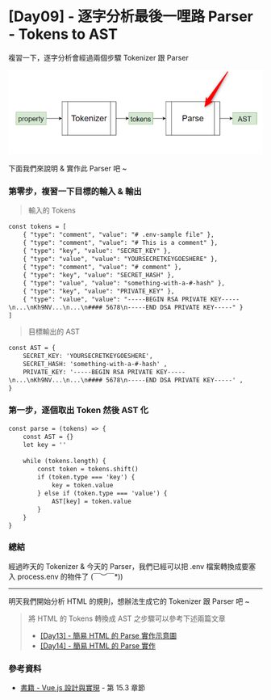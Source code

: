 # [Day09] - 逐字分析最後一哩路 Parser - Tokens to AST 

複習一下，逐字分析會經過兩個步驟 Tokenizer 跟 Parser

![tokens-parser](https://raw.githubusercontent.com/andrew781026/ithome_ironman_2022/main/day-09/tokens-parser.png)

下面我們來說明 & 實作此 Parser 吧 ~

### 第零步，複習一下目標的輸入 & 輸出

> 輸入的 Tokens

```JS
const tokens = [
    { "type": "comment", "value": "# .env-sample file" },
    { "type": "comment", "value": "# This is a comment" },
    { "type": "key", "value": "SECRET_KEY" },
    { "type": "value", "value": "YOURSECRETKEYGOESHERE" },
    { "type": "comment", "value": "# comment" },
    { "type": "key", "value": "SECRET_HASH" },
    { "type": "value", "value": "something-with-a-#-hash" },
    { "type": "key", "value": "PRIVATE_KEY" },
    { "type": "value", "value": "-----BEGIN RSA PRIVATE KEY-----\n...\nKh9NV...\n...\n#### 5678\n-----END DSA PRIVATE KEY-----" }
]
``` 

> 目標輸出的 AST

```JS
const AST = {
    SECRET_KEY: 'YOURSECRETKEYGOESHERE',
    SECRET_HASH: 'something-with-a-#-hash' ,
    PRIVATE_KEY: '-----BEGIN RSA PRIVATE KEY-----\n...\nKh9NV...\n...\n#### 5678\n-----END DSA PRIVATE KEY-----' ,
}
``` 

### 第一步，逐個取出 Token 然後 AST 化

```JS
const parse = (tokens) => {
    const AST = {}
    let key = ''
    
    while (tokens.length) {
        const token = tokens.shift()
        if (token.type === 'key') {
            key = token.value
        } else if (token.type === 'value') {
            AST[key] = token.value
        }
    }
}
``` 

### 總結

經過昨天的 Tokenizer & 今天的 Parser，我們已經可以把 .env 檔案轉換成要塞入 process.env 的物件了 \(￣︶￣*\))

---

明天我們開始分析 HTML 的規則，想辦法生成它的 Tokenizer 跟 Parser 吧 ~

> 將 HTML 的 Tokens 轉換成 AST 之步驟可以參考下述兩篇文章
> - [[Day13] - 簡易 HTML 的 Parse 實作示意圖](https://ithelp.ithome.com.tw/articles/10300391)
> - [[Day14] - 簡易 HTML 的 Parse 實作](https://ithelp.ithome.com.tw/articles/10300994)

### 參考資料

- [書籍 - Vue.js 設計與實現](https://www.tenlong.com.tw/products/9787115583864) - 第 15.3 章節
